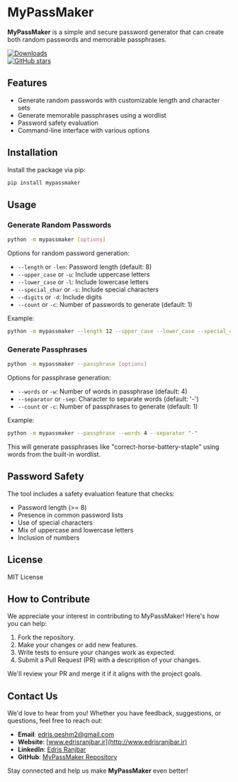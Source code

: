 # MyPassMaker

**MyPassMaker** is a simple and secure password generator that can create both random passwords and memorable passphrases.

[![Downloads](https://pepy.tech/badge/mypassmaker)](https://pepy.tech/project/mypassmaker)  
[![GitHub stars](https://img.shields.io/github/stars/edrisranjbar/mypassmaker?style=social)](https://github.com/edrisranjbar/mypassmaker/stargazers)

## Features

- Generate random passwords with customizable length and character sets
- Generate memorable passphrases using a wordlist
- Password safety evaluation
- Command-line interface with various options

## Installation

Install the package via pip:

```bash
pip install mypassmaker
```

## Usage

### Generate Random Passwords

```bash
python -m mypassmaker [options]
```

Options for random password generation:
- `--length` or `-len`: Password length (default: 8)
- `--upper_case` or `-u`: Include uppercase letters
- `--lower_case` or `-l`: Include lowercase letters
- `--special_char` or `-s`: Include special characters
- `--digits` or `-d`: Include digits
- `--count` or `-c`: Number of passwords to generate (default: 1)

Example:
```bash
python -m mypassmaker --length 12 --upper_case --lower_case --special_char --digits
```

### Generate Passphrases

```bash
python -m mypassmaker --passphrase [options]
```

Options for passphrase generation:
- `--words` or `-w`: Number of words in passphrase (default: 4)
- `--separator` or `-sep`: Character to separate words (default: '-')
- `--count` or `-c`: Number of passphrases to generate (default: 1)

Example:
```bash
python -m mypassmaker --passphrase --words 4 --separator "-"
```

This will generate passphrases like "correct-horse-battery-staple" using words from the built-in wordlist.

## Password Safety

The tool includes a safety evaluation feature that checks:
- Password length (>= 8)
- Presence in common password lists
- Use of special characters
- Mix of uppercase and lowercase letters
- Inclusion of numbers

## License

MIT License

## How to Contribute
We appreciate your interest in contributing to MyPassMaker! Here's how you can help:

1. Fork the repository.
2. Make your changes or add new features.
3. Write tests to ensure your changes work as expected.
4. Submit a Pull Request (PR) with a description of your changes.

We'll review your PR and merge it if it aligns with the project goals.

## Contact Us

We'd love to hear from you! Whether you have feedback, suggestions, or questions, feel free to reach out:

- **Email**: [edris.qeshm2@gmail.com](mailto:edris.qeshm2@gmail.com)  
- **Website**: [www.edrisranjbar.ir](http://www.edrisranjbar.ir)  
- **LinkedIn**: [Edris Ranjbar](https://www.linkedin.com/in/edris-ranjbar/)  
- **GitHub**: [MyPassMaker Repository](https://github.com/edrisranjbar/mypassmaker)

Stay connected and help us make **MyPassMaker** even better!
